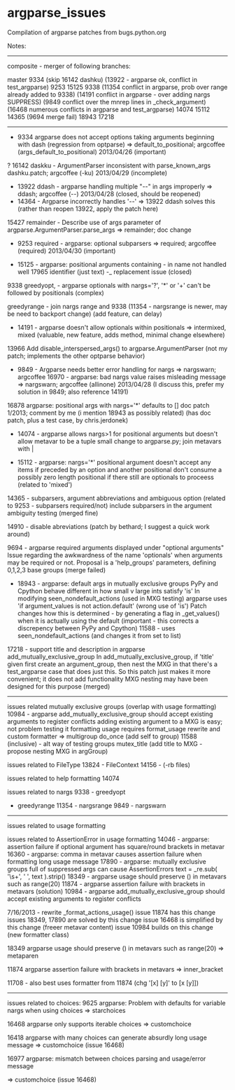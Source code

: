 argparse_issues
===============

Compilation of argparse patches from bugs.python.org

Notes:

--------------------
composite - merger of following branches:

master
9334
(skip 16142 dashku)
(13922 - argparse ok, conflict in test_argparse)
9253
15125
9338
(11354 conflict in argparse, prob over range already added to 9338)
(14191 conflict in argparse - over adding nargs SUPPRESS)
(9849 conflict over the mnrep lines in _check_argument)
(16468 numerous conflicts in argparse and test_argparse)
14074
15112
14365
(9694 merge fail)
18943
17218


-----------------

* 9334    argparse does not accept options taking arguments beginning with dash (regression from optparse)
=> default_to_positional; argcoffee (args_default_to_positional) 2013/04/26
(important)

? 16142  daskku -  ArgumentParser inconsistent with parse_known_args
dashku.patch; argcoffee (-ku) 2013/04/29 (incomplete)

* 13922  ddash -  argparse handling multiple "--" in args improperly
=> ddash; argcoffee (--) 2013/04/28
(closed, should be reopened)
* 14364 - Argparse incorrectly handles '--'
=> 13922 ddash solves this
(rather than reopen 13922, apply the patch here)

15427  remainder - Describe use of args parameter of argparse.ArgumentParser.parse_args
=> remainder; doc change

* 9253  required -  argparse: optional subparsers
=> required; argcoffee (required) 2013/04/30
(important)

* 15125 - argparse: positional arguments containing - in name not handled well
17965 identifier (just text) -_ replacement issue (closed)

9338 greedyopt,  - argparse optionals with nargs='?', '*' or '+' can't be followed by positionals
(complex)

greedyrange - join nargs range and 9338
(11354 - nargsrange is newer, may be need to backport change)
(add feature, can delay)

* 14191 - argparse doesn't allow optionals within positionals
=> intermixed, mixed
(valuable, new feature, adds method, minimal change elsewhere)

13966   Add disable_interspersed_args() to argparse.ArgumentParser
(not my patch; implements the other optparse behavior)

* 9849 - Argparse needs better error handling for nargs
=> nargswarn; argcoffee
16970 - argparse: bad nargs value raises misleading message
=> nargswarn; argcoffee (allinone) 2013/04/28
(I discuss this, prefer my solution in 9849; also reference 14191)


16878   argparse: positional args with nargs='*' defaults to []
doc patch 1/2013; comment by me
(i mention 18943 as possibly related)
(has doc patch, plus a test case, by chris.jerdonek)

* 14074 - argparse allows nargs>1 for positional arguments but doesn't allow metavar to be a tuple
small change to argparse.py; join metavars with |

* 15112 - argparse: nargs='*' positional argument doesn't accept any items if preceded by an option and another positional
don't consume a possibly zero length positional if there still are optionals to proceess
(related to 'mixed')

14365 - subparsers, argument abbreviations and ambiguous option
(related to 9253 - subparsers required/not)
include subparsers in the argument ambiguity testing
(merged fine)

14910 - disable abreviations
(patch by bethard; I suggest a quick work around)

9694 - argparse required arguments displayed under "optional arguments"
Issue regarding the awkwardness of the name 'optionals' when arguments
may be required or not.
Proposal is a 'help_groups' parameters, defining 0,1,2,3 base groups
(merge failed)

* 18943 - argparse: default args in mutually exclusive groups
PyPy and Cpython behave different in how small v large ints satisfy 'is'
In modifying seen_nondefault_actions (used in MXG testing) argparse uses
'if argument_values is not action.default' (wrong use of 'is')
Patch changes how this is determined - by generating a flag in
_get_values() when it is actually using the default
(important - this corrects a discrepency between PyPy and Cpython)
11588 - uses seen_nondefault_actions (and changes it from set to list)

17218 - support title and description in argparse add_mutually_exclusive_group
In add_mutually_exclusive_group, if 'title' given
first create an argument_group, then nest the MXG in that
there's a test_argparse case that does just this.
So this patch just makes it more convenient; it does not add functionality
MXG nesting may have been designed for this purpose
(merged)

--------------------

issues related mutually exclusive groups
(overlap with usage formatting)
10984 - argparse add_mutually_exclusive_group should accept existing arguments to register conflicts
adding existing argument to a MXG is easy; not problem testing it
formatting usage requires format_usage rewrite
and custom formatter
=> multigroup
do_once (add self to group)
11588 (inclusive) - alt way of testing groups
mutex_title (add title to MXG - propose nesting MXG in argGroup)

issues related to FileType
13824 - FileContext
14156 - (-rb files)

issues related to help formatting
14074

issues related to nargs
9338 - greedyopt
- greedyrange
11354 - nargsrange
9849 - nargswarn

----------------------

issues related to usage formatting

issues related to AssertionError in usage formatting
14046 - argparse: assertion failure if optional argument has square/round brackets in metavar
16360 - argparse: comma in metavar causes assertion failure when formatting long usage message
17890 - argparse: mutually exclusive groups full of suppressed args can cause AssertionErrors
    text = _re.sub( '\s+', ' ', text ).strip()
18349 - argparse usage should preserve () in metavars such as range(20)
11874 - argparse assertion failure with brackets in metavars (solution)
10984 - argparse add_mutually_exclusive_group should accept existing arguments to register conflicts

7/16/2013 - rewrite _format_actions_usage()
    issue 11874 has this change
    issues 18349, 17890 are solved by this change
    issue 16468 is simplified by this change (freeer metavar content)
    issue 10984 builds on this change (new formatter class)

18349 argparse usage should preserve () in metavars such as range(20)
=> metaparen

11874   argparse assertion failure with brackets in metavars
=> inner_bracket

11708 - also best uses formatter from 11874 (chg '[x] [y]' to [x [y]])

-----------------

issues related to choices:
9625    argparse: Problem with defaults for variable nargs when using choices
=> starchoices

16468   argparse only supports iterable choices
=> customchoice

16418   argparse with many choices can generate absurdly long usage message
=> customchoice  (issue 16468)

16977   argparse: mismatch between choices parsing and usage/error message

=> customchoice (issue 16468)
